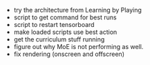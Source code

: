 * try the architecture from Learning by Playing
* script to get command for best runs
* script to restart tensorboard 
* make loaded scripts use best action
* get the curriculum stuff running
* figure out why MoE is not performing as well.
* fix rendering (onscreen and offscreen)
